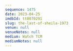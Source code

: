 ```yaml
---
sequence: 1475
date: 2023-04-25
imdbId: tt0070291
slug: the-last-of-sheila-1973
venue: null
venueNotes: null
medium: Watch TCM
mediumNotes: null
---
```


